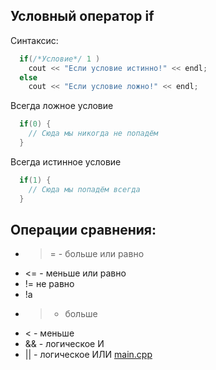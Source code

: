 Условный оператор if
--------------------
Синтаксис:
``` cpp
  if(/*Условие*/ 1 )
    cout << "Если условие истинно!" << endl;
  else
    cout << "Если условие ложно!" << endl;

```

Всегда ложное условие
``` cpp
  if(0) {
    // Сюда мы никогда не попадём
  }

```

Всегда истинное условие
``` cpp
  if(1) {
    // Сюда мы попадём всегда
  }

```

Операции сравнения:
-------------------
* >= - больше или равно
* <= - меньше или равно
* != не равно
* !a
* > - больше
* < - меньше
* && - логическое И
* || - логическое ИЛИ
[main.cpp](main.cpp)

